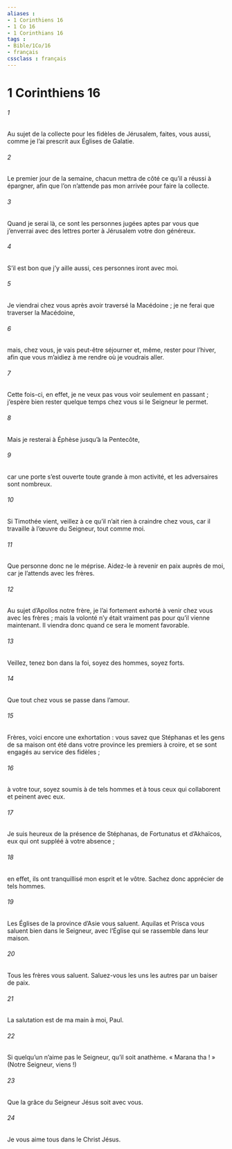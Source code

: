 ```yaml
---
aliases : 
- 1 Corinthiens 16
- 1 Co 16
- 1 Corinthians 16
tags : 
- Bible/1Co/16
- français
cssclass : français
---
```


# 1 Corinthiens 16

###### 1
Au sujet de la collecte pour les fidèles de Jérusalem, faites, vous aussi, comme je l’ai prescrit aux Églises de Galatie.
###### 2
Le premier jour de la semaine, chacun mettra de côté ce qu’il a réussi à épargner, afin que l’on n’attende pas mon arrivée pour faire la collecte.
###### 3
Quand je serai là, ce sont les personnes jugées aptes par vous que j’enverrai avec des lettres porter à Jérusalem votre don généreux.
###### 4
S’il est bon que j’y aille aussi, ces personnes iront avec moi.
###### 5
Je viendrai chez vous après avoir traversé la Macédoine ; je ne ferai que traverser la Macédoine,
###### 6
mais, chez vous, je vais peut-être séjourner et, même, rester pour l’hiver, afin que vous m’aidiez à me rendre où je voudrais aller.
###### 7
Cette fois-ci, en effet, je ne veux pas vous voir seulement en passant ; j’espère bien rester quelque temps chez vous si le Seigneur le permet.
###### 8
Mais je resterai à Éphèse jusqu’à la Pentecôte,
###### 9
car une porte s’est ouverte toute grande à mon activité, et les adversaires sont nombreux.
###### 10
Si Timothée vient, veillez à ce qu’il n’ait rien à craindre chez vous, car il travaille à l’œuvre du Seigneur, tout comme moi.
###### 11
Que personne donc ne le méprise. Aidez-le à revenir en paix auprès de moi, car je l’attends avec les frères.
###### 12
Au sujet d’Apollos notre frère, je l’ai fortement exhorté à venir chez vous avec les frères ; mais la volonté n’y était vraiment pas pour qu’il vienne maintenant. Il viendra donc quand ce sera le moment favorable.
###### 13
Veillez, tenez bon dans la foi, soyez des hommes, soyez forts.
###### 14
Que tout chez vous se passe dans l’amour.
###### 15
Frères, voici encore une exhortation : vous savez que Stéphanas et les gens de sa maison ont été dans votre province les premiers à croire, et se sont engagés au service des fidèles ;
###### 16
à votre tour, soyez soumis à de tels hommes et à tous ceux qui collaborent et peinent avec eux.
###### 17
Je suis heureux de la présence de Stéphanas, de Fortunatus et d’Akhaïcos, eux qui ont suppléé à votre absence ;
###### 18
en effet, ils ont tranquillisé mon esprit et le vôtre. Sachez donc apprécier de tels hommes.
###### 19
Les Églises de la province d’Asie vous saluent. Aquilas et Prisca vous saluent bien dans le Seigneur, avec l’Église qui se rassemble dans leur maison.
###### 20
Tous les frères vous saluent. Saluez-vous les uns les autres par un baiser de paix.
###### 21
La salutation est de ma main à moi, Paul.
###### 22
Si quelqu’un n’aime pas le Seigneur, qu’il soit anathème. « Marana tha ! » (Notre Seigneur, viens !)
###### 23
Que la grâce du Seigneur Jésus soit avec vous.
###### 24
Je vous aime tous dans le Christ Jésus.
